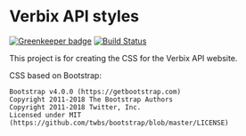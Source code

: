 # Verbix API styles

[![Greenkeeper badge](https://badges.greenkeeper.io/VerbixCom/VerbixApiStyles.svg)](https://greenkeeper.io/)
[![Build Status](https://travis-ci.org/VerbixCom/VerbixApiStyles.svg?branch=master)](https://travis-ci.org/VerbixCom/VerbixApiStyles)

This project is for creating the CSS for the Verbix API website.

CSS based on Bootstrap:

```
Bootstrap v4.0.0 (https://getbootstrap.com)
Copyright 2011-2018 The Bootstrap Authors
Copyright 2011-2018 Twitter, Inc.
Licensed under MIT (https://github.com/twbs/bootstrap/blob/master/LICENSE)
```
